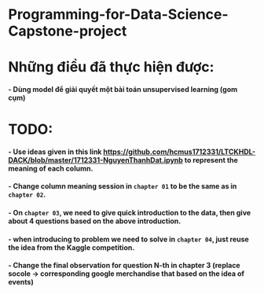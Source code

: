 # Programming-for-Data-Science-Capstone-project

# Những điều đã thực hiện được:

#### - Dùng model để giải quyết một bài toán unsupervised learning (gom cụm)

# TODO:

#### - Use ideas given in this link https://github.com/hcmus1712331/LTCKHDL-DACK/blob/master/1712331-NguyenThanhDat.ipynb to represent the meaning of each column.

#### - Change column meaning session in `chapter 01` to be the same as in `chapter 02`.

#### - On `chapter 03`, we need to give quick introduction to the data, then give about 4 questions based on the above introduction.

#### - when introducing to problem we need to solve in `chapter 04`, just reuse the idea from the Kaggle competition.

#### - Change the final observation for question N-th in chapter 3 (replace socole -> corresponding google merchandise that based on the idea of events)

